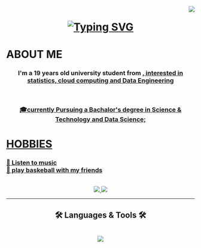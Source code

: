 <img align="right" src="https://visitor-badge.laobi.icu/badge?page_id=GustavoOliveira-jpg.GustavoOliveira-jpg"/>

<h1 align="center">
 <a href="https://git.io/typing-svg"><img src="https://readme-typing-svg.demolab.com?font=Righteous&size=25&duration=4000&pause=1000&multiline=true&width=500&height=70&lines=Hi+There!+%F0%9F%91%8B%2C+i'm+Gustavo+Oliveira!" alt="Typing SVG" /></a>
</h1>

<h1> ABOUT ME </h1>
<h3 align="center"> I'm a 19 years old university student from <a href="https://www.ufabc.edu.br/" alt="W3Schools"> , interested in statistics, cloud computing and Data Engineering</h3>
<br/>
<h3 align="center"> 🎓currently Pursuing a Bachalor's degree in Science & Technology and Data Science; </h3>

<h1> HOBBIES</h1>
<div>
  <h3>
   🎵 Listen to music <br/>
   🏀 play baskeball with my friends
  </h3>
</div>
<br/>

<div align="center">
  <a href="mailto:gustavooliveiralopes089@gmail.com">
    <img src="https://img.shields.io/badge/Gmail-D14836?logo=gmail&logoColor=white"/>
  </a>
  <a href="https://www.linkedin.com/in/gustavo-oliveira-lopes-/" target="_blank">
    <img src="https://custom-icon-badges.demolab.com/badge/LinkedIn-0A66C2?logo=linkedin-white&logoColor=fff"/>
  </a>
</div>

<hr/>

<h2 align="center">🛠️ Languages & Tools 🛠️</h2>
<br/>
<div align="center">
 <a href="https://skillicons.dev">
   <img src="https://skillicons.dev/icons?i=aws,py,postgres"/>
 </a>
</div>
<!---
GustavoOliveira-jpg/GustavoOliveira-jpg is a ✨ special ✨ repository because its `README.md` (this file) appears on your GitHub profile.
You can click the Preview link to take a look at your changes.
--->
